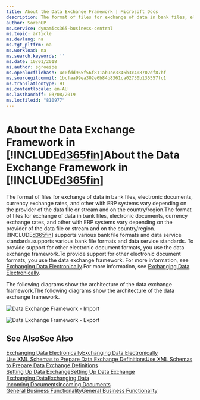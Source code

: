 ```yaml
---
title: About the Data Exchange Framework | Microsoft Docs
description: The format of files for exchange of data in bank files, electronic documents, currency exchange rates, and other with ERP systems vary depending on the provider of the data file or stream and on the country/region.
author: SorenGP
ms.service: dynamics365-business-central
ms.topic: article
ms.devlang: na
ms.tgt_pltfrm: na
ms.workload: na
ms.search.keywords: ''
ms.date: 10/01/2018
ms.author: sgroespe
ms.openlocfilehash: 4c0fdd965f56f811ab9ce3346b3c408702df87bf
ms.sourcegitcommit: 1bcfaa99ea302e6b84b8361ca02730b135557fc1
ms.translationtype: HT
ms.contentlocale: en-AU
ms.lasthandoff: 03/08/2019
ms.locfileid: "810977"
---
```

# <a name="about-the-data-exchange-framework-in-included365finincludesd365finmdmd"></a><span data-ttu-id="39b23-103">About the Data Exchange Framework in [!INCLUDE[d365fin](includes/d365fin_md.md)]</span><span class="sxs-lookup"><span data-stu-id="39b23-103">About the Data Exchange Framework in [!INCLUDE[d365fin](includes/d365fin_md.md)]</span></span>
<span data-ttu-id="39b23-104">The format of files for exchange of data in bank files, electronic documents, currency exchange rates, and other with ERP systems vary depending on the provider of the data file or stream and on the country/region.</span><span class="sxs-lookup"><span data-stu-id="39b23-104">The format of files for exchange of data in bank files, electronic documents, currency exchange rates, and other with ERP systems vary depending on the provider of the data file or stream and on the country/region.</span></span> [!INCLUDE[d365fin](includes/d365fin_md.md)] <span data-ttu-id="39b23-105">supports various bank file formats and data service standards.</span><span class="sxs-lookup"><span data-stu-id="39b23-105">supports various bank file formats and data service standards.</span></span> <span data-ttu-id="39b23-106">To provide support for other electronic document formats, you use the data exchange framework.</span><span class="sxs-lookup"><span data-stu-id="39b23-106">To provide support for other electronic document formats, you use the data exchange framework.</span></span> <span data-ttu-id="39b23-107">For more information, see [Exchanging Data Electronically](across-data-exchange.md).</span><span class="sxs-lookup"><span data-stu-id="39b23-107">For more information, see [Exchanging Data Electronically](across-data-exchange.md).</span></span>    

 <span data-ttu-id="39b23-108">The following diagrams show the architecture of the data exchange framework.</span><span class="sxs-lookup"><span data-stu-id="39b23-108">The following diagrams show the architecture of the data exchange framework.</span></span>  

 ![Data Exchange Framework &#45; Import](media/across-data-exchange/dataexchangeframework_import.png)  

 ![Data Exchange Framework &#45; Export](media/across-data-exchange/dataexchangeframework_export.png)  

## <a name="see-also"></a><span data-ttu-id="39b23-111">See Also</span><span class="sxs-lookup"><span data-stu-id="39b23-111">See Also</span></span>  
[<span data-ttu-id="39b23-112">Exchanging Data Electronically</span><span class="sxs-lookup"><span data-stu-id="39b23-112">Exchanging Data Electronically</span></span>](across-data-exchange.md)  
[<span data-ttu-id="39b23-113">Use XML Schemas to Prepare Data Exchange Definitions</span><span class="sxs-lookup"><span data-stu-id="39b23-113">Use XML Schemas to Prepare Data Exchange Definitions</span></span>](across-how-to-use-xml-schemas-to-prepare-data-exchange-definitions.md)  
[<span data-ttu-id="39b23-114">Setting Up Data Exchange</span><span class="sxs-lookup"><span data-stu-id="39b23-114">Setting Up Data Exchange</span></span>](across-set-up-data-exchange.md)  
[<span data-ttu-id="39b23-115">Exchanging Data</span><span class="sxs-lookup"><span data-stu-id="39b23-115">Exchanging Data</span></span>](across-exchange-data.md)  
[<span data-ttu-id="39b23-116">Incoming Documents</span><span class="sxs-lookup"><span data-stu-id="39b23-116">Incoming Documents</span></span>](across-income-documents.md)  
[<span data-ttu-id="39b23-117">General Business Functionality</span><span class="sxs-lookup"><span data-stu-id="39b23-117">General Business Functionality</span></span>](ui-across-business-areas.md)  
